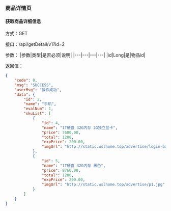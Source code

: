 ### 商品详情页

#### 获取商品详细信息
方式：GET

接口：/api/getDetail/v1?id=2

参数：
|参数|类型|是否必须|说明|
|---|---|---|---|
|id|Long|是|物品id|

返回值：
```json
{
    "code": 0,
    "msg": "SUCCESS",
    "userMsg": "操作成功",
    "data": {
        "id": 2,
        "name": "手机",
        "evalNum": 1,
        "skuList": [
            {
                "id": 4,
                "name": "1T硬盘 32G内存 2G独立显卡",
                "price": 7600.00,
                "total": 1200,
                "expPrice": 200.00,
                "imgUrl": "http://static.wslhome.top/advertise/login-background.jpg"
            },
            {
                "id": 5,
                "name": "1T硬盘 32G内存 黑色",
                "price": 8766.00,
                "total": 1200,
                "expPrice": 200.00,
                "imgUrl": "http://static.wslhome.top/advertise/p1.jpg"
            }
        ]
    }
}
```